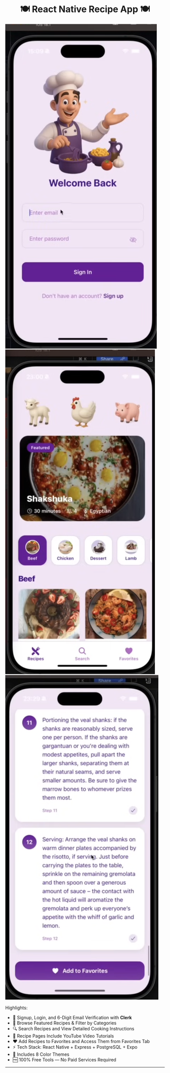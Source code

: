 <h1 align="center">🍽️ React Native Recipe App 🍽️</h1>

![Screenshot 1](mobile/assets/images/1.png)
![Screenshot 2](mobile/assets/images/2.png)
![Screenshot 2](mobile/assets/images/3.png)

Highlights:

- 🔐 Signup, Login, and 6-Digit Email Verification with **Clerk**
- 🍳 Browse Featured Recipes & Filter by Categories
- 🔍 Search Recipes and View Detailed Cooking Instructions
- 🎥 Recipe Pages Include YouTube Video Tutorials
- ❤️ Add Recipes to Favorites and Access Them from Favorites Tab
- ⚡ Tech Stack: React Native + Express + PostgreSQL + Expo
- 🌈 Includes 8 Color Themes
- 🆓 100% Free Tools — No Paid Services Required

---
